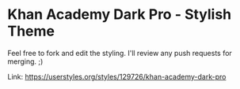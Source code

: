 # Khan Academy Dark Pro - Stylish Theme
Feel free to fork and edit the styling. I'll review any push requests for merging. ;)

Link: https://userstyles.org/styles/129726/khan-academy-dark-pro
